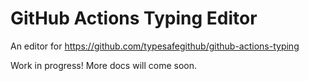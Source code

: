 # GitHub Actions Typing Editor

An editor for https://github.com/typesafegithub/github-actions-typing

Work in progress! More docs will come soon.